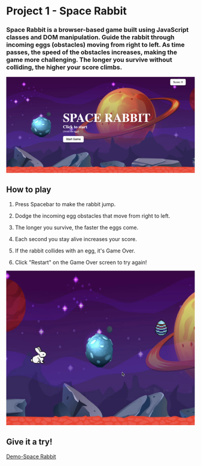 # Project 1 - Space Rabbit

### Space Rabbit is a browser-based game built using JavaScript classes and DOM manipulation. Guide the rabbit through incoming eggs (obstacles) moving from right to left. As time passes, the speed of the obstacles increases, making the game more challenging. The longer you survive without colliding, the higher your score climbs.

![](./images/print%20game%20starting.png)

## How to play

1. Press Spacebar to make the rabbit jump.

2. Dodge the incoming egg obstacles that move from right to left.

3. The longer you survive, the faster the eggs come.

4. Each second you stay alive increases your score.

5. If the rabbit collides with an egg, it's Game Over.

6. Click "Restart" on the Game Over screen to try again!

![](./images/print%20rabbit%20jumping.png)

## Give it a try!

[Demo-Space Rabbit][def]

[def]: https://mariafesteves.github.io/Game-week3/